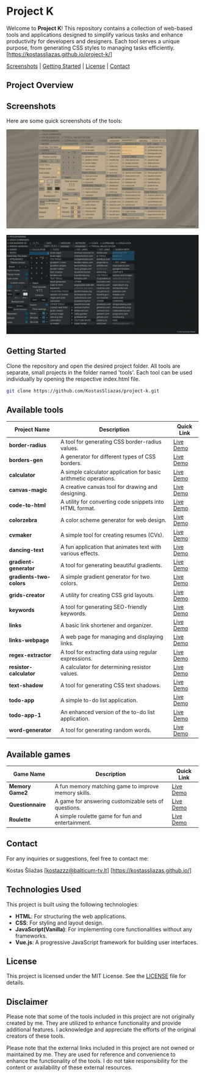 # Project K

Welcome to **Project K**! This repository contains a collection of web-based tools and applications designed to simplify various tasks and enhance productivity for developers and designers. Each tool serves a unique purpose, from generating CSS styles to managing tasks efficiently.[https://kostassliazas.github.io/project-k/]

[Screenshots](#screenshots) | [Getting Started](#getting-started) | [License](#license) | [Contact](#contact)

## Project Overview

## Screenshots

Here are some quick screenshots of the tools:

![Project K Screenshot](screenshots1.png)

![Project K Screenshot](screenshots.png)

## Getting Started

Clone the repository and open the desired project folder. All tools are separate, small projects in the folder named 'tools'. Each tool can be used individually by opening the respective index.html file.

```bash
git clone https://github.com/KostasSliazas/project-k.git
```
## Available tools

| Project Name             | Description                                               | Quick Link                  |
|--------------------------|-----------------------------------------------------------|-----------------------------|
| **border-radius**        | A tool for generating CSS border-radius values.           | [Live Demo](https://kostassliazas.github.io/project-k/tools/border-radius)         |
| **borders-gen**          | A generator for different types of CSS borders.           | [Live Demo](https://kostassliazas.github.io/project-k/tools/borders-gen)           |
| **calculator**           | A simple calculator application for basic arithmetic operations. | [Live Demo](https://kostassliazas.github.io/project-k/tools/calculator)         |
| **canvas-magic**         | A creative canvas tool for drawing and designing.         | [Live Demo](https://kostassliazas.github.io/project-k/tools/canvas-magic)         |
| **code-to-html**         | A utility for converting code snippets into HTML format.  | [Live Demo](https://kostassliazas.github.io/project-k/tools/code-to-html)         |
| **colorzebra**           | A color scheme generator for web design.                  | [Live Demo](https://kostassliazas.github.io/project-k/tools/colorzebra)           |
| **cvmaker**              | A simple tool for creating resumes (CVs).                 | [Live Demo](https://kostassliazas.github.io/project-k/tools/cvmaker)              |
| **dancing-text**         | A fun application that animates text with various effects.| [Live Demo](https://kostassliazas.github.io/project-k/tools/dancing-text)         |
| **gradient-generator**   | A tool for generating beautiful gradients.                | [Live Demo](https://kostassliazas.github.io/project-k/tools/gradient-generator)   |
| **gradients-two-colors** | A simple gradient generator for two colors.               | [Live Demo](https://kostassliazas.github.io/project-k/tools/gradients-two-colors) |
| **grids-creator**        | A utility for creating CSS grid layouts.                  | [Live Demo](https://kostassliazas.github.io/project-k/tools/grids-creator)        |
| **keywords**             | A tool for generating SEO-friendly keywords.              | [Live Demo](https://kostassliazas.github.io/project-k/tools/keywords)             |
| **links**                | A basic link shortener and organizer.                     | [Live Demo](https://kostassliazas.github.io/project-k/tools/links)                |
| **links-webpage**        | A web page for managing and displaying links.             | [Live Demo](https://kostassliazas.github.io/project-k/tools/links-webpage)        |
| **regex-extractor**      | A tool for extracting data using regular expressions.     | [Live Demo](https://kostassliazas.github.io/project-k/tools/regex-extractor)      |
| **resistor-calculator**  | A calculator for determining resistor values.             | [Live Demo](https://kostassliazas.github.io/project-k/tools/resistor-calculator)  |
| **text-shadow**          | A tool for generating CSS text shadows.                   | [Live Demo](https://kostassliazas.github.io/project-k/tools/text-shadow)          |
| **todo-app**             | A simple to-do list application.                          | [Live Demo](https://kostassliazas.github.io/project-k/tools/todo-app)             |
| **todo-app-1**           | An enhanced version of the to-do list application.        | [Live Demo](https://kostassliazas.github.io/project-k/tools/todo-app-1)           |
| **word-generator**       | A tool for generating random words.                       | [Live Demo](https://kostassliazas.github.io/project-k/tools/word-generator)       |


## Available games
| Game Name                | Description                                               | Quick Link                  |
|--------------------------|-----------------------------------------------------------|-----------------------------|
| **Memory Game2**         | A fun memory matching game to improve memory skills.       | [Live Demo](https://kostassliazas.github.io/project-k/games/memory-game)       |
| **Questionnaire**        | A game for answering customizable sets of questions.       | [Live Demo](https://kostassliazas.github.io/project-k/games/questionnaire)     |
| **Roulette**             | A simple roulette game for fun and entertainment.          | [Live Demo](https://kostassliazas.github.io/project-k/games/roulette)          |


## Contact

For any inquiries or suggestions, feel free to contact me:

Kostas Šliažas
[kostazzz@balticum-tv.lt]
[https://kostassliazas.github.io/]

## Technologies Used

This project is built using the following technologies:

- **HTML**: For structuring the web applications.
- **CSS**: For styling and layout design.
- **JavaScript(Vanilla)**: For implementing core functionalities without any frameworks.
- **Vue.js**: A progressive JavaScript framework for building user interfaces.

## License

This project is licensed under the MIT License. See the [LICENSE](LICENSE.txt) file for details.

## Disclaimer

Please note that some of the tools included in this project are not originally created by me. They are utilized to enhance functionality and provide additional features. I acknowledge and appreciate the efforts of the original creators of these tools.

Please note that the external links included in this project are not owned or maintained by me. They are used for reference and convenience to enhance the functionality of the tools. I do not take responsibility for the content or availability of these external resources.
